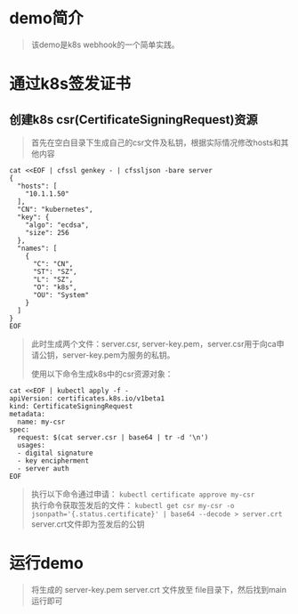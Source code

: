 
# demo简介
> 该demo是k8s webhook的一个简单实践。

# 通过k8s签发证书

## 创建k8s csr(CertificateSigningRequest)资源

> 首先在空白目录下生成自己的csr文件及私钥，根据实际情况修改hosts和其他内容
```shell
cat <<EOF | cfssl genkey - | cfssljson -bare server
{
  "hosts": [
    "10.1.1.50"
  ],
  "CN": "kubernetes",
  "key": {
    "algo": "ecdsa",
    "size": 256
  },
  "names": [
    {
      "C": "CN",
      "ST": "SZ",
      "L": "SZ",
      "O": "k8s",
      "OU": "System"
    }
  ]
}
EOF
```
> 此时生成两个文件：server.csr, server-key.pem，server.csr用于向ca申请公钥，server-key.pem为服务的私钥。
> 
> 使用以下命令生成k8s中的csr资源对象：
```shell
cat <<EOF | kubectl apply -f -
apiVersion: certificates.k8s.io/v1beta1
kind: CertificateSigningRequest
metadata:
  name: my-csr
spec:
  request: $(cat server.csr | base64 | tr -d '\n')
  usages:
  - digital signature
  - key encipherment
  - server auth
EOF
```
> 执行以下命令通过申请： `kubectl certificate approve my-csr` <br>
> 执行命令获取签发后的文件： `kubectl get csr my-csr -o jsonpath='{.status.certificate}' | base64 --decode > server.crt` <br>
> server.crt文件即为签发后的公钥

# 运行demo
> 将生成的 server-key.pem server.crt 文件放至 file目录下，然后找到main运行即可